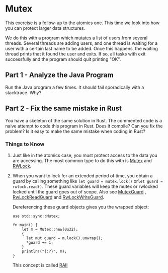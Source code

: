 # Mutex

This exercise is a follow-up to the atomics one. This time we look into how
you can protect larger data structures.

We do this with a program which mutates a list
of users from several threads. Several threads
are adding users, and one thread is waiting
for a user with a certain last name to be
added. Once this happens, the waiting thread
prints that it found the user and exits.
If so, all tasks with exit successfully
and the program should quit printing
"OK".

## Part 1 - Analyze the Java Program

Run the Java program a few times. It should
fail sporadically with a stacktrace. Why?

## Part 2 - Fix the same mistake in Rust

You have a skeleton of the same solution in Rust. The commented code is a naive attempt to
code this program in Rust. Does it compile?
Can you fix the problem? Is it easy to make
the same mistake when coding in Rust?

### Things to Know

1. Just like in the atomics case, you must protect access to the data you are accessing.
   The most common type to do this with is [Mutex](https://doc.rust-lang.org/std/sync/struct.Mutex.html) and
    [RWLock](https://doc.rust-lang.org/std/sync/struct.RwLock.html).

2. When you want to lock for an extended period of time, you obtain a guard
   by calling something like `let guard = mutex.lock()` or`let guard = rwlock.read()`.
   These guard variables will keep the mutex or rwlocked locked until the guard
   goes out of scope. Also see [MutexGuard](https://doc.rust-lang.org/std/sync/struct.MutexGuard.html)
   , [RwLockReadGuard](https://doc.rust-lang.org/std/sync/struct.RwLockReadGuard.html) and
   [RwLockWriteGuard](https://doc.rust-lang.org/std/sync/struct.RwLockWriteGuard.html).

   Dereferencing these guard objects gives
   you the wrapped object:

   ```
   use std::sync::Mutex;

   fn main() {
       let m = Mutex::new(0u32);
       {
         let mut guard = m.lock().unwrap();
         *guard += 1;
       }
       println!("{:?}", m);
   }
   ```
   This concept is called [RAII](https://en.wikipedia.org/wiki/Resource_acquisition_is_initialization) 
